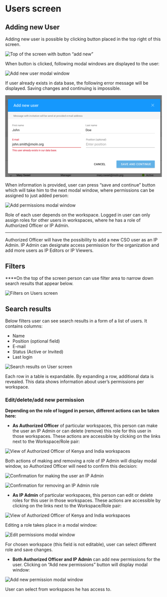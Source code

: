 # Users screen

## **Adding new User**

Adding new user is possible by clicking button placed in the top right of this screen.

![Top of the screen with button &#x201C;add new&#x201D;](https://lh3.googleusercontent.com/e9UpehTvMgXHDLvaXgT_a0Wnsi9za8mNNi9uVMoZxjjkM4yCKbkROhbw4eMHKX5pi_QUk_pg5yz5wIYcXxY8Nziz8pEOV1oWT5HMNFF5z9L7V3HfQVc6idlCzXzfGtqMnF4hctiQ)

  
When button is clicked, following modal windows are displayed to the user:

![Add new user modal window](https://lh4.googleusercontent.com/rOLyWKkh6pau8no9gTacyGTFmv0593SzHB8dWrqT6OnZGrJKN1hSu-fZOEZKCUyYUhrG1W2eHIbcKf7BDPRJtVGG2Ys5A2LzotlOii08zfw8eD7OgAp1O4TmsP5WycjSEFbKBtO4)

  
If user already exists in data base, the following error message will be displayed. Saving changes and continuing is impossible.

![Error message](../../.gitbook/assets/screen-shot-2018-07-10-at-16.15.41.png)

When information is provided, user can press “save and continue” button which will take him to the next modal window, where permissions can be assigned to just added person:

![Add permissions modal window](https://lh5.googleusercontent.com/cxVnQ4CZq7OBpWr84aeOT30W2KsCfqOEi7b9y6QVxwRr3lOZYzJo8NCbgMZzhVu7yVPo9lcNug32TS5e2gdlEPrG_OBQmwC5fNYHfdwHGMHtjKaXBKmtxRypcPgXMZxxxGL7wzCw)



Role of each user depends on the workspace. Logged in user can only assign roles for other users in workspaces, where he has a role of Authorized Officer or IP Admin.  
****

Authorized Officer will have the possibility to add a new CSO user as an IP Admin. IP Admin can designate access permission for the organization and add more users as IP Editors or IP Viewers.



## Filters

  
****On the top of the screen person can use filter area to narrow down search results that appear below.

![Filters on Users screen](https://lh4.googleusercontent.com/vpmTEM1A2fPOMwhDQ-gBbPZT4-x0gwPe2vudtCphC9s4As4nUguJoGhodX8d0TOMzv4s7wE5DMnQtmMs1VCgV6OaRY-PU00qcNHoTsjzSYDqAJVKjHzFgTQ_pTEp9cYmKj1a3Vs2)

## **Search results**

Below filters user can see search results in a form of a list of users. It contains columns:

* Name
* Position \(optional field\)
* E-mail
* Status \(Active or Invited\)
* Last login

![Search results on User screen](https://lh4.googleusercontent.com/l5CZ2lN3xyP_qVnwQmMLTPCdHjjRCt2SKcfu-3i_wlM-DJ31notAkjfCwX3KFyGxrdKq69mN5KdiYsdjmgdj7fkoc1Q5jKAktw2nOk80G7ACT7RbnXiBWXlloB6HE5Irve4Djr8c)

  
Each row in a table is expandable. By expanding a row, additional data is revealed. This data shows information about user’s permissions per workspace.

### Edit/delete/add new permission

**Depending on the role of logged in person, different actions can be taken here:**

* **As Authorized Officer** of particular workspaces, this person can make the user an IP Admin or can delete \(remove\) this role for this user in those workspaces. These actions are accessible by clicking on the links next to the Workspace/Role pair:

![View of Authorized Officer of Kenya and India workspaces ](https://lh6.googleusercontent.com/bHak4nMtGJo98IMXTf7eP7qw9cVO6xpFLPXYyTrwrTUqHbPJrsYqS2cqKO27vDdpafoPNXk_cJPfg-joFVqRrVT1fiPuYtT-gHTMCBMBDtBK8VbsE3BPRTifyg-Inu9o6K_qUE4R)

Both actions of making and removing a role of IP Admin will display modal window, so Authorized Officer will need to confirm this decision:

![Confirmation for making the user an IP Admin](https://lh5.googleusercontent.com/I1R9pQl1ED6yfE78VMtmge55iq1KEMWKPoIftfm9pO8Wh_xXyQ6n8shywdiPbwhzGthOktt4v8Buwf3oiyJ9_hOsGy-F9-a39V2q7xCTGIl7JDfbnT5ci-DNxVHhkr4G3IZ_wjwg)

![Confirmation for removing an IP Admin role](https://lh5.googleusercontent.com/RFDEBuPOOYP4wecSB9sR02ZgyfmwYRJ9nSbkP5sZ-7EfTJPk_601VAiv5EmKaZ-BnJcw3bG0mE0_mMJs4KdE5Fc8SauyZ_Ubr9Rr4DcGs9NZqN4GanzWG4dsufRQFf88hCkZ7ZJf)



* **As IP Admin** of particular workspaces, this person can edit or delete roles for this user in those workspaces. These actions are accessible by clicking on the links next to the Workspace/Role pair:

![View of Authorized Officer of Kenya and India workspaces](https://lh3.googleusercontent.com/uXk3WnEWoG3riO2BDXnVgJxYb34EVGlE1gSJdePk-e73RdVm26WOmBuX7OU_9G3M7zR3FfQCkY6Mo4de-QdueNDFsJ2K0Mg1dHccshBupAKYtDRdfnkppQFE3XxFgLko3yYkoPCD)

Editing a role takes place in a modal window:

![Edit permissions modal window](https://lh3.googleusercontent.com/Tv1Tsi4D4qhpEkiUm7PY6OZT_axfwzLIxrSpeeNT5z0kT5TIONSsHBop-ocjRyDcw1Hcb2n1b3w__iJaoP9ZL03Uqxtk877mKLUDV3BvKACjSjOusXE6PlgPxrgeERU_9t2m4xQx)

  
For chosen workspace \(this field is not editable\), user can select different role and save changes.  


* **Both Authorized Officer and IP Admin** can add new permissions for the user. Clicking on “Add new permissions” button will display modal window:

![Add new permission modal window](https://lh5.googleusercontent.com/D9cPxllapbMsumOcm_M3CdEPkmY40k6pdAIOS3HfK993aPXm7oHEh5FgepEcKWjG312UCNnU9nuJ-B1nQMklJKUPbc9oTLDet3QaFm3GSTv2XjRNndeljdrz5o_SmH-16RKUp3uV)

User can select from workspaces he has access to.

##  

